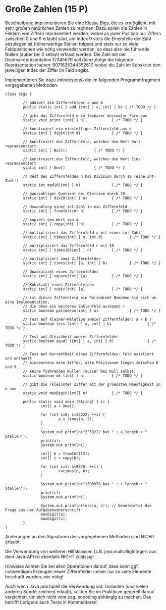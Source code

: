 # Große Zahlen (15 P)
Beschreibung
Implementieren Sie eine Klasse Bigs, die es ermöglicht, mit sehr großen natürlichen Zahlen zu rechnen. Dazu sollen die Zahlen in Feldern von Ziffern repräsentiert werden, wobei an jeder Position nur Ziffern zwischen 0 und 9 erlaubt sind,
am Index 0 stets die Einerstelle der Zahl abzulegen ist (höherwertige Stellen folgen) und
stets nur so viele Feldpositionen wie nötig verwendet werden, so dass also nie führende Nullen (außer bei 0 selbst) erfasst werden.
Die Zahl mit der Dezimalrepräsentation 12345679 soll demzufolge die folgende Repräsentation haben: 9071625344352617, wobei die Zahl im Subskript den jeweiligen Index der Ziffer im Feld angibt.

Implementieren Sie dazu (mindestens) die im folgenden Programmfragment vorgegebenen Methoden:
```
class Bigs {
        
        // addiert die Ziffernfelder a und b
        public static int[ ] add (int[ ] a, int[ ] b) { /* TODO */ }
       
        // gibt das Ziffernfeld n in lesbarer dezimaler Form aus
        static void print (int[ ] n)            { /* TODO */ }
   
        // konstruiert ein einstelliges Ziffernfeld aus d
        static int[ ] digit(int d)              { /* TODO */ }
 
        // konstruiert das Ziffernfeld, welches den Wert Null repraesentiert
        static int[ ] Null()            { /* TODO */ }
   
        // konstruiert das Ziffernfeld, welches den Wert Eins repraesentiert
        static int[ ] One()             { /* TODO */ }

        // Rest des Ziffernfeldes n bei Division durch 10 (eine int-Zahl!)
        static int mod10(int[ ] n)              { /* TODO */ }

        // ganzzahliger Quotient bei Division durch 10
        static int[ ] div10(int[ ] n)           { /* TODO */ }

        // Umwandlung einer int-Zahl in ein Ziffernfeld
        static int[ ] fromInt(int n)            { /* TODO */ }

        // kopiert den Wert von a
        static int[ ] copy(int[ ] n)            { /* TODO */ }

        // multipliziert das Ziffernfeld a mit einer int-Zahl
        static int[ ] times(int[ ] n, int d)            { /* TODO */ }

        // multipliziert das Ziffernfeld n mit 10
        static int[ ] times10(int[ ] n)         { /* TODO */ }
   
        // multipliziert zwei Ziffernfelder
        static int[ ] times(int[ ]a, int[ ] b)          { /* TODO */ }
   
        // Quadratzahl eines Ziffernfeldes
        static int[ ] square(int[ ]a)           { /* TODO */ }

        // Kubikzahl eines Ziffernfeldes
        static int[ ] cubic(int[ ]a)            { /* TODO */ }

        // ist dieses Ziffernfeld ein Palindrom? Bemühen Sie sich um eine Implementation,
        // die ohne ein weiteres Zahlenfeld auskommt !
        static boolean palindrom(int[ ] a)              { /* TODO */ }
   
        // Test auf kleiner-Relation zweier Ziffernfelder: a < b ?
        static boolean less (int[ ] a, int[ ] b)                { /* TODO */ }

        // Test auf Gleichheit zweier Ziffernfelder
        static boolean equal (int[ ] a, int[ ] b)               { /* TODO */ }

        // Test auf Korrektheit eines Ziffernfeldes: Feld existiert und enthaelt
        // mindenstens eine Ziffer, alle Positionen liegen zwischen 0 und 9
        // keine fuehrenden Nullen (ausser bei Null selbst)
        static boolean ok (int[ ] n)            { /* TODO */ }

        // gibt die (kleinste) Ziffer mit der groessten Haeufigkeit in n aus
        static void maxDigit(int[] n)           { /* TODO */ }

        public static void main (String[ ] s) {
                int[] a = One();

                for (int i=0; i<33222; ++i) {
                        a = times(a, 2);
                }

                System.out.println("2^33222 hat " + a.length + " Stellen");
                print(a);
                System.out.println();

                int[] b = fromInt(13);
                int[] c = copy(b);
     
                for (int i=1; i<8978; ++i) {
                        c=times(c, b);
                }
     
                System.out.println("13^8978 hat " + c.length + " Stellen");
                print(c);
                System.out.println();

                System.out.println(less(a, c)); // beantwortet die Frage aus der Aufgabenueberschrift
                maxDigit(a);
                maxDigit(c);
        }
}
```
Änderungen an den Signaturen der vorgegebenen Methoden sind NICHT erlaubt.

Die Verwendung von weiteren Hilfsklassen (z.B. java.math.BigInteger) aus dem Java-API ist ebenfalls NICHT zulässig!

Hinweise
Achten Sie bei allen Operationen darauf, dass beim ggf. notwendigen Erzeugen neuer Ziffernfelder immer nur so viele Elemente beschafft werden, wie nötig!

Auch wenn Java prinzipiell die Verwendung von Umlauten (und vielen anderen Sonderzeichen) erlaubt, sollten Sie im Praktikum generell darauf verzichten, um sich nicht vom sog. encoding abhängig zu machen. Das betrifft übrigens auch Texte in Kommentaren!
